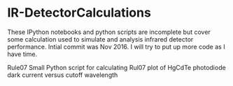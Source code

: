 # IR-DetectorCalculations
These IPython notebooks and python scripts are incomplete but cover some calculation used to simulate and analysis infrared detector performance.
Intial commit was Nov 2016.  I will try to put up more code as I have time.


Rule07
Small Python script for calculating Rul07 plot of HgCdTe photodiode dark current versus cutoff wavelength
